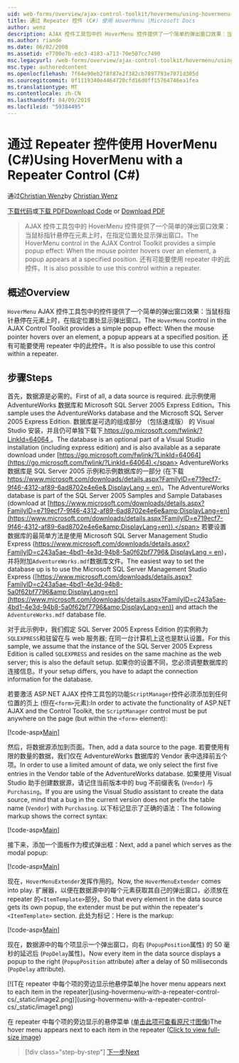 ```yaml
---
uid: web-forms/overview/ajax-control-toolkit/hovermenu/using-hovermenu-with-a-repeater-control-cs
title: 通过 Repeater 控件 (C#) 使用 HoverMenu |Microsoft Docs
author: wenz
description: AJAX 控件工具包中的 HoverMenu 控件提供了一个简单的弹出窗口效果：当鼠标指针悬停在元素上时，可以在显示弹出窗口...
ms.author: riande
ms.date: 06/02/2008
ms.assetid: e7700e7b-edc3-4183-a713-70e507cc7490
msc.legacyurl: /web-forms/overview/ajax-control-toolkit/hovermenu/using-hovermenu-with-a-repeater-control-cs
msc.type: authoredcontent
ms.openlocfilehash: 7f64e90eb2f8f87e2f382cb7897793e7071d305d
ms.sourcegitcommit: 0f1119340e4464720cfd16d0ff15764746ea1fea
ms.translationtype: MT
ms.contentlocale: zh-CN
ms.lasthandoff: 04/09/2019
ms.locfileid: "59384495"
---
```

# <a name="using-hovermenu-with-a-repeater-control-c"></a><span data-ttu-id="9117c-103">通过 Repeater 控件使用 HoverMenu (C#)</span><span class="sxs-lookup"><span data-stu-id="9117c-103">Using HoverMenu with a Repeater Control (C#)</span></span>

<span data-ttu-id="9117c-104">通过[Christian Wenz](https://github.com/wenz)</span><span class="sxs-lookup"><span data-stu-id="9117c-104">by [Christian Wenz](https://github.com/wenz)</span></span>

<span data-ttu-id="9117c-105">[下载代码](http://download.microsoft.com/download/b/0/6/b06fe835-5b8f-4c00-aef8-062c19d75b95/HoverMenu1.cs.zip)或[下载 PDF](http://download.microsoft.com/download/b/6/a/b6ae89ee-df69-4c87-9bfb-ad1eb2b23373/hovermenu1CS.pdf)</span><span class="sxs-lookup"><span data-stu-id="9117c-105">[Download Code](http://download.microsoft.com/download/b/0/6/b06fe835-5b8f-4c00-aef8-062c19d75b95/HoverMenu1.cs.zip) or [Download PDF](http://download.microsoft.com/download/b/6/a/b6ae89ee-df69-4c87-9bfb-ad1eb2b23373/hovermenu1CS.pdf)</span></span>

> <span data-ttu-id="9117c-106">AJAX 控件工具包中的 HoverMenu 控件提供了一个简单的弹出窗口效果：当鼠标指针悬停在元素上时，在指定位置处显示弹出窗口。</span><span class="sxs-lookup"><span data-stu-id="9117c-106">The HoverMenu control in the AJAX Control Toolkit provides a simple popup effect: When the mouse pointer hovers over an element, a popup appears at a specified position.</span></span> <span data-ttu-id="9117c-107">还有可能要使用 repeater 中的此控件。</span><span class="sxs-lookup"><span data-stu-id="9117c-107">It is also possible to use this control within a repeater.</span></span>


## <a name="overview"></a><span data-ttu-id="9117c-108">概述</span><span class="sxs-lookup"><span data-stu-id="9117c-108">Overview</span></span>

<span data-ttu-id="9117c-109">`HoverMenu` AJAX 控件工具包中的控件提供了一个简单的弹出窗口效果：当鼠标指针悬停在元素上时，在指定位置处显示弹出窗口。</span><span class="sxs-lookup"><span data-stu-id="9117c-109">The `HoverMenu` control in the AJAX Control Toolkit provides a simple popup effect: When the mouse pointer hovers over an element, a popup appears at a specified position.</span></span> <span data-ttu-id="9117c-110">还有可能要使用 repeater 中的此控件。</span><span class="sxs-lookup"><span data-stu-id="9117c-110">It is also possible to use this control within a repeater.</span></span>

## <a name="steps"></a><span data-ttu-id="9117c-111">步骤</span><span class="sxs-lookup"><span data-stu-id="9117c-111">Steps</span></span>

<span data-ttu-id="9117c-112">首先，数据源是必需的。</span><span class="sxs-lookup"><span data-stu-id="9117c-112">First of all, a data source is required.</span></span> <span data-ttu-id="9117c-113">此示例使用 AdventureWorks 数据库和 Microsoft SQL Server 2005 Express Edition。</span><span class="sxs-lookup"><span data-stu-id="9117c-113">This sample uses the AdventureWorks database and the Microsoft SQL Server 2005 Express Edition.</span></span> <span data-ttu-id="9117c-114">数据库是可选的组成部分 （包括速成版） 的 Visual Studio 安装，并且仍可单独下载下[ https://go.microsoft.com/fwlink/?LinkId=64064 ](https://go.microsoft.com/fwlink/?LinkId=64064)。</span><span class="sxs-lookup"><span data-stu-id="9117c-114">The database is an optional part of a Visual Studio installation (including express edition) and is also available as a separate download under [https://go.microsoft.com/fwlink/?LinkId=64064](https://go.microsoft.com/fwlink/?LinkId=64064).</span></span> <span data-ttu-id="9117c-115">AdventureWorks 数据库是 SQL Server 2005 示例和示例数据库的一部分 (在下载[ https://www.microsoft.com/downloads/details.aspx?FamilyID=e719ecf7-9f46-4312-af89-6ad8702e4e6e&amp; DisplayLang = en](https://www.microsoft.com/downloads/details.aspx?FamilyID=e719ecf7-9f46-4312-af89-6ad8702e4e6e&amp;DisplayLang=en))。</span><span class="sxs-lookup"><span data-stu-id="9117c-115">The AdventureWorks database is part of the SQL Server 2005 Samples and Sample Databases (download at [https://www.microsoft.com/downloads/details.aspx?FamilyID=e719ecf7-9f46-4312-af89-6ad8702e4e6e&amp;DisplayLang=en](https://www.microsoft.com/downloads/details.aspx?FamilyID=e719ecf7-9f46-4312-af89-6ad8702e4e6e&amp;DisplayLang=en)).</span></span> <span data-ttu-id="9117c-116">若要设置数据库的最简单方法是使用 Microsoft SQL Server Management Studio Express ([https://www.microsoft.com/downloads/details.aspx?FamilyID=c243a5ae-4bd1-4e3d-94b8-5a0f62bf7796&amp; DisplayLang = en](https://www.microsoft.com/downloads/details.aspx?FamilyID=c243a5ae-4bd1-4e3d-94b8-5a0f62bf7796&amp;DisplayLang=en))，并将附加`AdventureWorks.mdf`数据库文件。</span><span class="sxs-lookup"><span data-stu-id="9117c-116">The easiest way to set the database up is to use the Microsoft SQL Server Management Studio Express ([https://www.microsoft.com/downloads/details.aspx?FamilyID=c243a5ae-4bd1-4e3d-94b8-5a0f62bf7796&amp;DisplayLang=en](https://www.microsoft.com/downloads/details.aspx?FamilyID=c243a5ae-4bd1-4e3d-94b8-5a0f62bf7796&amp;DisplayLang=en)) and attach the `AdventureWorks.mdf` database file.</span></span>

<span data-ttu-id="9117c-117">对于此示例中，我们假定 SQL Server 2005 Express Edition 的实例称为`SQLEXPRESS`和驻留在与 web 服务器; 在同一台计算机上这也是默认设置。</span><span class="sxs-lookup"><span data-stu-id="9117c-117">For this sample, we assume that the instance of the SQL Server 2005 Express Edition is called `SQLEXPRESS` and resides on the same machine as the web server; this is also the default setup.</span></span> <span data-ttu-id="9117c-118">如果你的设置不同，您必须调整数据库的连接信息。</span><span class="sxs-lookup"><span data-stu-id="9117c-118">If your setup differs, you have to adapt the connection information for the database.</span></span>

<span data-ttu-id="9117c-119">若要激活 ASP.NET AJAX 控件工具包的功能`ScriptManager`控件必须添加到任何位置的页上 (但在`<form>`元素):</span><span class="sxs-lookup"><span data-stu-id="9117c-119">In order to activate the functionality of ASP.NET AJAX and the Control Toolkit, the `ScriptManager` control must be put anywhere on the page (but within the `<form>` element):</span></span>

[!code-aspx[Main](using-hovermenu-with-a-repeater-control-cs/samples/sample1.aspx)]

<span data-ttu-id="9117c-120">然后，将数据源添加到页面。</span><span class="sxs-lookup"><span data-stu-id="9117c-120">Then, add a data source to the page.</span></span> <span data-ttu-id="9117c-121">若要使用有限的数量的数据，我们仅在 AdventureWorks 数据库的 Vendor 表中选择前五个项。</span><span class="sxs-lookup"><span data-stu-id="9117c-121">In order to use a limited amount of data, we only select the first five entries in the Vendor table of the AdventureWorks database.</span></span> <span data-ttu-id="9117c-122">如果使用 Visual Studio 助手创建数据源，请记住当前版本中的 bug 不前缀表名 (`Vendor`) 与`Purchasing`。</span><span class="sxs-lookup"><span data-stu-id="9117c-122">If you are using the Visual Studio assistant to create the data source, mind that a bug in the current version does not prefix the table name (`Vendor`) with `Purchasing`.</span></span> <span data-ttu-id="9117c-123">以下标记显示了正确的语法：</span><span class="sxs-lookup"><span data-stu-id="9117c-123">The following markup shows the correct syntax:</span></span>

[!code-aspx[Main](using-hovermenu-with-a-repeater-control-cs/samples/sample2.aspx)]

<span data-ttu-id="9117c-124">接下来，添加一个面板作为模式弹出框：</span><span class="sxs-lookup"><span data-stu-id="9117c-124">Next, add a panel which serves as the modal popup:</span></span>

[!code-aspx[Main](using-hovermenu-with-a-repeater-control-cs/samples/sample3.aspx)]

<span data-ttu-id="9117c-125">现在，`HoverMenuExtender`发挥作用的。</span><span class="sxs-lookup"><span data-stu-id="9117c-125">Now, the `HoverMenuExtender` comes into play.</span></span> <span data-ttu-id="9117c-126">扩展器，以便在数据源中的每个元素获取其自己的弹出窗口，必须放在 repeater 的`<ItemTemplate>`部分。</span><span class="sxs-lookup"><span data-stu-id="9117c-126">So that every element in the data source gets its own popup, the extender must be put within the repeater's `<ItemTemplate>` section.</span></span> <span data-ttu-id="9117c-127">此处为标记：</span><span class="sxs-lookup"><span data-stu-id="9117c-127">Here is the markup:</span></span>

[!code-aspx[Main](using-hovermenu-with-a-repeater-control-cs/samples/sample4.aspx)]

<span data-ttu-id="9117c-128">现在，数据源中的每个项显示一个弹出窗口，向右 (`PopupPosition`属性) 的 50 毫秒的延迟后 (`PopDelay`属性)。</span><span class="sxs-lookup"><span data-stu-id="9117c-128">Now every item in the data source displays a popup to the right (`PopupPosition` attribute) after a delay of 50 milliseconds (`PopDelay` attribute).</span></span>


[![T<span data-ttu-id="9117c-129">在 repeater 中每个项的旁边显示他悬停菜单]</span><span class="sxs-lookup"><span data-stu-id="9117c-129">he hover menu appears next to each item in the repeater]</span></span>(using-hovermenu-with-a-repeater-control-cs/_static/image2.png)](using-hovermenu-with-a-repeater-control-cs/_static/image1.png)

<span data-ttu-id="9117c-130">在 repeater 中每个项的旁边显示的悬停菜单 ([单击此项可查看原尺寸图像](using-hovermenu-with-a-repeater-control-cs/_static/image3.png))</span><span class="sxs-lookup"><span data-stu-id="9117c-130">The hover menu appears next to each item in the repeater ([Click to view full-size image](using-hovermenu-with-a-repeater-control-cs/_static/image3.png))</span></span>

> [!div class="step-by-step"]
> [<span data-ttu-id="9117c-131">下一步</span><span class="sxs-lookup"><span data-stu-id="9117c-131">Next</span></span>](using-hovermenu-with-a-repeater-control-vb.md)
